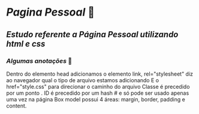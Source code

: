 # *Pagina Pessoal* :girl:
## _Estudo referente a Página Pessoal utilizando html e css_

### *Algumas anotações* :notebook:
Dentro do elemento head adicionamos o elemento link, rel="stylesheet" diz ao navegador qual o tipo de arquivo estamos adicionando
E o href="style.css" para direcionar o caminho do arquivo
Classe é precedido por um ponto . 
ID é precedido por um hash # e só pode ser usado apenas uma vez na página
Box model possui 4 áreas: margin, border, padding e content.